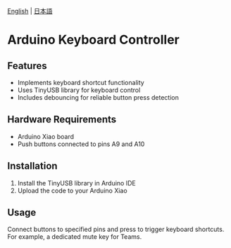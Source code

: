 [English](./README.md) | [日本語](./README.ja.md)

# Arduino Keyboard Controller

## Features
- Implements keyboard shortcut functionality
- Uses TinyUSB library for keyboard control
- Includes debouncing for reliable button press detection

## Hardware Requirements
- Arduino Xiao board
- Push buttons connected to pins A9 and A10

## Installation
1. Install the TinyUSB library in Arduino IDE
2. Upload the code to your Arduino Xiao

## Usage
Connect buttons to specified pins and press to trigger keyboard shortcuts.
For example, a dedicated mute key for Teams.
